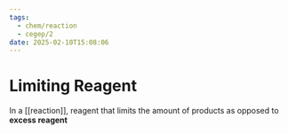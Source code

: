 ```yaml
---
tags:
  - chem/reaction
  - cegep/2
date: 2025-02-10T15:08:06
---
```


# Limiting Reagent

In a [[reaction]], reagent that limits the amount of products as opposed to **excess reagent**
